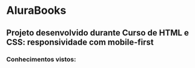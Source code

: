 # AluraBooks

## Projeto desenvolvido durante Curso de HTML e CSS: responsividade com mobile-first

### Conhecimentos vistos:
